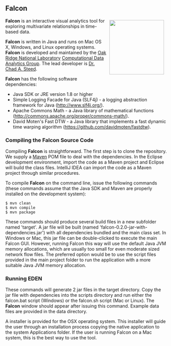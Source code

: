 ## Falcon

<img src="FalconLogo.png" width="170" align="right" hspace="10" vspace="6">

**Falcon** is an interactive visual analytics tool for exploring
multivariate relationships in time-based data.

**Falcon** is written in Java and runs on Mac OS X, Windows, and Linux operating systems. **Falcon** is developed and maintained by the [Oak Ridge National Laboratory](http://www.ornl.gov) [Computational Data Analytics Group](http://cda.ornl.gov).  The lead developer is [Dr. Chad A. Steed](http://csteed.com/).

**Falcon** has the following software dependencies:
* Java SDK or JRE version 1.8 or higher
* Simple Logging Facade for Java (SLF4j) - a logging abstraction framework for Java (http://www.slf4j.org/).
* Apache Commons Math - a Java library of mathematical functions (http://commons.apache.org/proper/commons-math/).
* David Moten's Fast DTW - a Java library that implements a fast dynamic time warping algorithm (https://github.com/davidmoten/fastdtw).

### Compiling the Falcon Source Code

Compiling **Falcon** is straightforward.  The first step is to clone the repository.  We supply a [Maven](http://maven.apache.org/) POM file to deal with the dependencies.  In the Eclipse development environment, import the code as a Maven project and Eclipse will build the class files.  IntelliJ IDEA can import the code as a Maven project through similar procedures.

To compile **Falcon** on the command line, issue the following commands (these commands assume that the Java SDK and Maven are properly installed on the development system):

```
$ mvn clean
$ mvn compile
$ mvn package
```

These commands should produce several build files in a new subfolder named 'target'.  A jar file will be built (named 'falcon-0.2.0-jar-with-dependencies.jar') with all dependencies bundled and the main class set.  In Windows or Mac, this jar file can be double-clicked to execute the main Falcon GUI.  However, running Falcon this way will use the default Java JVM memory allocations, which are usually too small for even moderate sized network flow files.  The preferred option would be to use the script files provided in the main project folder to run the application with a more suitable Java JVM memory allocation.  

### Running EDEN

These commands will generate 2 jar files in the target directory.  Copy the jar file with dependencies into the scripts directory and run either the falcon.bat script (Windows) or the falcon.sh script (Mac or Linux).  The **Falcon** window should appear after issuing this command.  Example data files are provided in the data directory.  

A installer is provided for the OSX operating system.  This installer will guide the user through an installation process copying the native application to the system Applications folder.  If the user is running Falcon on a Mac system, this is the best way to use the tool.
